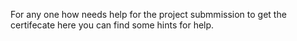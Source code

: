 For any one how needs help for the project submmission to get the certifecate here you can find some hints for help.

